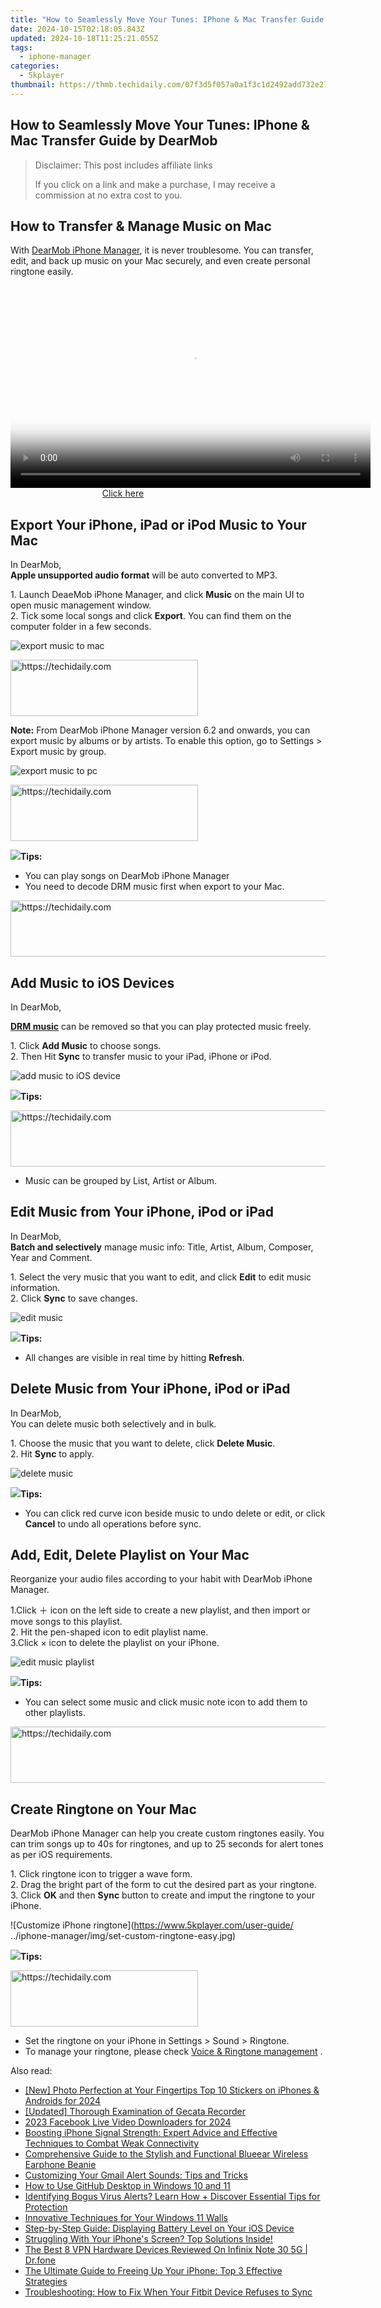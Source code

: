 ```yaml
---
title: "How to Seamlessly Move Your Tunes: IPhone & Mac Transfer Guide by DearMob"
date: 2024-10-15T02:18:05.843Z
updated: 2024-10-18T11:25:21.055Z
tags:
  - iphone-manager
categories:
  - 5kplayer
thumbnail: https://thmb.techidaily.com/07f3d5f057a0a1f3c1d2492add732e27fc47138ba4a1808a078297c558520a47.png
---
```


## How to Seamlessly Move Your Tunes: IPhone & Mac Transfer Guide by DearMob

>  Disclaimer: This post includes affiliate links
>
>  If you click on a link and make a purchase, I may receive a commission at no extra cost to you.
>

## How to Transfer & Manage Music on Mac

With [DearMob iPhone Manager](https://tools.techidaily.com/5kplayer/iphone-manager/), it is never troublesome. You can transfer, edit, and back up music on your Mac securely, and even create personal ringtone easily. 

<!-- affiliate ads begin -->
<span id="1160850">
					<video width="576" height="324" style="cursor:pointer"
           poster="//a.impactradius-go.com/display-clicktoplayimage/1160850.png"
           onclick="if(!this.playClicked){this.play();this.setAttribute('controls',true);this.playClicked=true;}">
	   <source src="//a.impactradius-go.com/display-ad/14559-1160850">
	   <img src="//a.impactradius-go.com/display-clicktoplayimage/1160850.png" style="border: none; height: 100%; width: 100%; object-fit: contain">
	</video>
	<div style="width:360px;text-align:center"><a href="javascript:window.open(decodeURIComponent('https%3A%2F%2Fpropmoneyinc.pxf.io%2Fc%2F5597632%2F1160850%2F14559'), '_blank');void(0);">Click here</a></div>
</span>
<img height="0" width="0" src="https://imp.pxf.io/i/5597632/1160850/14559" style="position:absolute;visibility:hidden;" border="0" />
<!-- affiliate ads end -->

## Export Your iPhone, iPad or iPod Music to Your Mac

In DearMob,  
**Apple unsupported audio format** will be auto converted to MP3.

1\. Launch DeaeMob iPhone Manager, and click **Music** on the main UI to open music management window.  
 2\. Tick some local songs and click **Export**. You can find them on the computer folder in a few seconds.

![export music to mac](https://www.5kplayer.com/user-guide/../user-guide/images/userguide-how/export-music-mac.jpg) 

<!-- affiliate ads begin -->
<a href="https://aligracehair.sjv.io/c/5597632/1948932/19272" target="_top" id="1948932">
  <img src="//a.impactradius-go.com/display-ad/19272-1948932" border="0" alt="https://techidaily.com" width="300" height="90"/>
</a>
<img height="0" width="0" src="https://aligracehair.sjv.io/i/5597632/1948932/19272" style="position:absolute;visibility:hidden;" border="0" />
<!-- affiliate ads end -->

**Note:** From DearMob iPhone Manager version 6.2 and onwards, you can export music by albums or by artists. To enable this option, go to Settings > Export music by group.

![export music to pc](https://www.5kplayer.com/user-guide/../user-guide/images/userguide-how/export-music-by-group-mac.jpg) 

<!-- affiliate ads begin -->
<a href="https://appsumo.8odi.net/c/5597632/2137393/7443" target="_top" id="2137393">
  <img src="//a.impactradius-go.com/display-ad/7443-2137393" border="0" alt="https://techidaily.com" width="300" height="90"/>
</a>
<img height="0" width="0" src="https://appsumo.8odi.net/i/5597632/2137393/7443" style="position:absolute;visibility:hidden;" border="0" />
<!-- affiliate ads end -->

![](https://www.5kplayer.com/user-guide/images/userguide-how/tips-icon.png)**Tips:**

* You can play songs on DearMob iPhone Manager
* You need to decode DRM music first when export to your Mac.

<!-- affiliate ads begin -->
<a href="https://appsumo.8odi.net/c/5597632/2112007/7443" target="_top" id="2112007">
  <img src="//a.impactradius-go.com/display-ad/7443-2112007" border="0" alt="https://techidaily.com" width="728" height="90"/>
</a>
<img height="0" width="0" src="https://appsumo.8odi.net/i/5597632/2112007/7443" style="position:absolute;visibility:hidden;" border="0" />
<!-- affiliate ads end -->

## Add Music to iOS Devices

In DearMob,  

**[DRM music](https://tools.techidaily.com/5kplayer/iphone-manager/)** can be removed so that you can play protected music freely. 

 1\. Click **Add Music** to choose songs.  
 2\. Then Hit **Sync** to transfer music to your iPad, iPhone or iPod. 

![add music to iOS device](https://www.5kplayer.com/user-guide/../user-guide/images/userguide-how/add-music-mac.jpg) 

![](https://www.5kplayer.com/user-guide/images/userguide-how/tips-icon.png)**Tips:**

<!-- affiliate ads begin -->
<a href="https://appsumo.8odi.net/c/5597632/2043661/7443" target="_top" id="2043661">
  <img src="//a.impactradius-go.com/display-ad/7443-2043661" border="0" alt="https://techidaily.com" width="728" height="90"/>
</a>
<img height="0" width="0" src="https://appsumo.8odi.net/i/5597632/2043661/7443" style="position:absolute;visibility:hidden;" border="0" />
<!-- affiliate ads end -->

* Music can be grouped by List, Artist or Album.

## Edit Music from Your iPhone, iPod or iPad

In DearMob,  
**Batch and selectively** manage music info: Title, Artist, Album, Composer, Year and Comment.

 1\. Select the very music that you want to edit, and click **Edit** to edit music information.  
 2\. Click **Sync** to save changes.

![edit music](https://www.5kplayer.com/user-guide/../user-guide/images/userguide-how/edit-music-mac.jpg) 

![](https://www.5kplayer.com/user-guide/images/userguide-how/tips-icon.png)**Tips:**

* All changes are visible in real time by hitting **Refresh**.

## Delete Music from Your iPhone, iPod or iPad

In DearMob,  
 You can delete music both selectively and in bulk.

 1\. Choose the music that you want to delete, click **Delete Music**.  
 2\. Hit **Sync** to apply.

![delete music](https://www.5kplayer.com/user-guide/../user-guide/images/userguide-how/delete-music-mac.jpg) 

![](https://www.5kplayer.com/user-guide/images/userguide-how/tips-icon.png)**Tips:**

* You can click red curve icon beside music to undo delete or edit, or click **Cancel** to undo all operations before sync.

## Add, Edit, Delete Playlist on Your Mac

Reorganize your audio files according to your habit with DearMob iPhone Manager.

 1.Click ＋ icon on the left side to create a new playlist, and then import or move songs to this playlist.  
 2\. Hit the pen-shaped icon to edit playlist name.   
 3.Click × icon to delete the playlist on your iPhone. 

![edit music playlist](https://www.5kplayer.com/user-guide/../user-guide/images/userguide-how/music-playlist-mac.jpg) 

![](https://www.5kplayer.com/user-guide/images/userguide-how/tips-icon.png)**Tips:**

* You can select some music and click music note icon to add them to other playlists.

<!-- affiliate ads begin -->
<a href="https://imp.i357552.net/c/5597632/994842/11832" target="_top" id="994842">
  <img src="//a.impactradius-go.com/display-ad/11832-994842" border="0" alt="https://techidaily.com" width="728" height="90"/>
</a>
<img height="0" width="0" src="https://imp.i357552.net/i/5597632/994842/11832" style="position:absolute;visibility:hidden;" border="0" />
<!-- affiliate ads end -->

## Create Ringtone on Your Mac

DearMob iPhone Manager can help you create custom ringtones easily. You can trim songs up to 40s for ringtones, and up to 25 seconds for alert tones as per iOS requirements.

1\. Click ringtone icon to trigger a wave form.  
 2\. Drag the bright part of the form to cut the desired part as your ringtone.  
 3\. Click **OK** and then **Sync** button to create and imput the ringtone to your iPhone.

![Customize iPhone ringtone](https://www.5kplayer.com/user-guide/ ../iphone-manager/img/set-custom-ringtone-easy.jpg) 

![](https://www.5kplayer.com/user-guide/images/userguide-how/tips-icon.png)**Tips:**

<!-- affiliate ads begin -->
<a href="https://aidotcom.pxf.io/c/5597632/2129042/19576" target="_top" id="2129042">
  <img src="//a.impactradius-go.com/display-ad/19576-2129042" border="0" alt="https://techidaily.com" width="300" height="90"/>
</a>
<img height="0" width="0" src="https://aidotcom.pxf.io/i/5597632/2129042/19576" style="position:absolute;visibility:hidden;" border="0" />
<!-- affiliate ads end -->

* Set the ringtone on your iPhone in Settings > Sound > Ringtone.
* To manage your ringtone, please check [Voice & Ringtone management](https://tools.techidaily.com/5kplayer/iphone-manager/) .

<ins class="adsbygoogle"
     style="display:block"
     data-ad-format="autorelaxed"
     data-ad-client="ca-pub-7571918770474297"
     data-ad-slot="1223367746"></ins>

<ins class="adsbygoogle"
     style="display:block"
     data-ad-client="ca-pub-7571918770474297"
     data-ad-slot="8358498916"
     data-ad-format="auto"
     data-full-width-responsive="true"></ins>

<span class="atpl-alsoreadstyle">Also read:</span>
<div><ul>
<li><a href="https://fox-direct.techidaily.com/new-photo-perfection-at-your-fingertips-top-10-stickers-on-iphones-and-androids-for-2024/"><u>[New] Photo Perfection at Your Fingertips Top 10 Stickers on iPhones & Androids for 2024</u></a></li>
<li><a href="https://remote-screen-capture.techidaily.com/updated-thorough-examination-of-gecata-recorder/"><u>[Updated] Thorough Examination of Gecata Recorder</u></a></li>
<li><a href="https://facebook-video-content.techidaily.com/2023-facebook-live-video-downloaders-for-2024/"><u>2023 Facebook Live Video Downloaders for 2024</u></a></li>
<li><a href="https://os-tips.techidaily.com/boosting-iphone-signal-strength-expert-advice-and-effective-techniques-to-combat-weak-connectivity/"><u>Boosting iPhone Signal Strength: Expert Advice and Effective Techniques to Combat Weak Connectivity</u></a></li>
<li><a href="https://buynow-reviews.techidaily.com/comprehensive-guide-to-the-stylish-and-functional-blueear-wireless-earphone-beanie/"><u>Comprehensive Guide to the Stylish and Functional Blueear Wireless Earphone Beanie</u></a></li>
<li><a href="https://technical-tips.techidaily.com/customizing-your-gmail-alert-sounds-tips-and-tricks/"><u>Customizing Your Gmail Alert Sounds: Tips and Tricks</u></a></li>
<li><a href="https://win11.techidaily.com/how-to-use-github-desktop-in-windows-10-and-11/"><u>How to Use GitHub Desktop in Windows 10 and 11</u></a></li>
<li><a href="https://os-tips.techidaily.com/1723620249023-identifying-bogus-virus-alerts-learn-how-plus-discover-essential-tips-for-protection/"><u>Identifying Bogus Virus Alerts? Learn How + Discover Essential Tips for Protection</u></a></li>
<li><a href="https://extra-resources.techidaily.com/innovative-techniques-for-your-windows-11-walls/"><u>Innovative Techniques for Your Windows 11 Walls</u></a></li>
<li><a href="https://os-tips.techidaily.com/step-by-step-guide-displaying-battery-level-on-your-ios-device/"><u>Step-by-Step Guide: Displaying Battery Level on Your iOS Device</u></a></li>
<li><a href="https://os-tips.techidaily.com/1723620256256-struggling-with-your-iphones-screen-top-solutions-inside/"><u>Struggling With Your iPhone's Screen? Top Solutions Inside!</u></a></li>
<li><a href="https://fake-location.techidaily.com/the-best-8-vpn-hardware-devices-reviewed-on-infinix-note-30-5g-drfone-by-drfone-virtual-android/"><u>The Best 8 VPN Hardware Devices Reviewed On Infinix Note 30 5G | Dr.fone</u></a></li>
<li><a href="https://os-tips.techidaily.com/the-ultimate-guide-to-freeing-up-your-iphone-top-3-effective-strategies/"><u>The Ultimate Guide to Freeing Up Your iPhone: Top 3 Effective Strategies</u></a></li>
<li><a href="https://os-tips.techidaily.com/troubleshooting-how-to-fix-when-your-fitbit-device-refuses-to-sync/"><u>Troubleshooting: How to Fix When Your Fitbit Device Refuses to Sync</u></a></li>
</ul></div>

